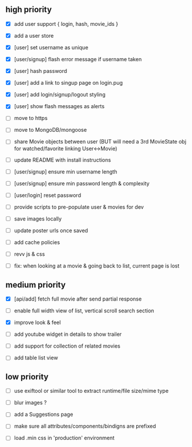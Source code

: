 ## high priority

- [x] add user support { login, hash, movie_ids }
 - [x] add a user store

- [x] [user] set username as unique
- [x] [user/signup] flash error message if username taken
- [x] [user] hash password
- [x] [user] add a link to singup page on login.pug
- [x] [user] add login/signup/logout styling
- [x] [user] show flash messages as alerts
- [ ] move to https

- [ ] move to MongoDB/mongoose
- [ ] share Movie objects between user
  (BUT will need a 3rd MovieState obj for watched/favorite linking User<->Movie)
- [ ] update README with install instructions
- [ ] [user/signup] ensure min username length
- [ ] [user/signup] ensure min password length & complexity
- [ ] [user/login] reset password
- [ ] provide scripts to pre-populate user & movies for dev

- [ ] save images locally
 - [ ] update poster urls once saved

- [ ] add cache policies
 - [ ] revv js & css

- [ ] fix: when looking at a movie & going back to list, current page is lost

## medium priority

- [x] [api/add] fetch full movie after send partial response

- [ ] enable full width view of list, vertical scroll search section
- [x] improve look & feel

- [ ] add youtube widget in details to show trailer
- [ ] add support for collection of related movies
- [ ] add table list view

## low priority

- [ ] use exiftool or similar tool to extract runtime/file size/mime type
- [ ] blur images ?

- [ ] add a Suggestions page

- [ ] make sure all attributes/components/bindigns are prefixed
- [ ] load .min css in 'production' environment
